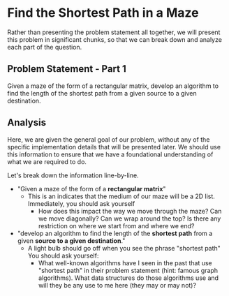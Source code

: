 # Find the Shortest Path in a Maze

Rather than presenting the problem statement all together, we will present this problem in significant chunks, so that we can break down and analyze each part of the question.

## Problem Statement - Part 1

Given a maze of the form of a rectangular matrix, develop an algorithm to find the length of the shortest path from a given source to a given destination.

## Analysis

Here, we are given the general goal of our problem, without any of the specific implementation details that will be presented later. We should use this information to ensure that we have a foundational understanding of what we are required to do.

Let's break down the information line-by-line.

* "Given a maze of the form of a **rectangular matrix**"
  * This is an indicates that the medium of our maze will be a 2D list. Immediately, you should ask yourself
    * How does this impact the way we move through the maze? Can we move diagonally? Can we wrap around the top? Is there any restriction on where we start from and where we end?
* "develop an algorithm to find the length of the **shortest path** from a given **source to a given destination**."
  * A light bulb should go off when you see the phrase "shortest path" You should ask yourself:
    * What well-known algorithms have I seen in the past that use "shortest path" in their problem statement (hint: famous graph algorithms). What data structures do those algorithms use and will they be any use to me here (they may or may not)?  